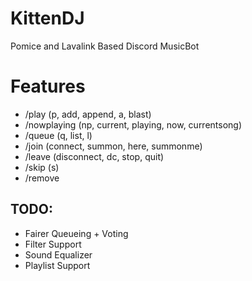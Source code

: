 # KittenDJ
Pomice and Lavalink Based Discord MusicBot

# Features 
- /play <song> (p, add, append, a, blast)
- /nowplaying (np, current, playing, now, currentsong)
- /queue (q, list, l)
- /join (connect, summon, here, summonme)
- /leave (disconnect, dc, stop, quit)
- /skip (s)
- /remove <index>

## TODO:
- Fairer Queueing + Voting
- Filter Support
- Sound Equalizer
- Playlist Support
